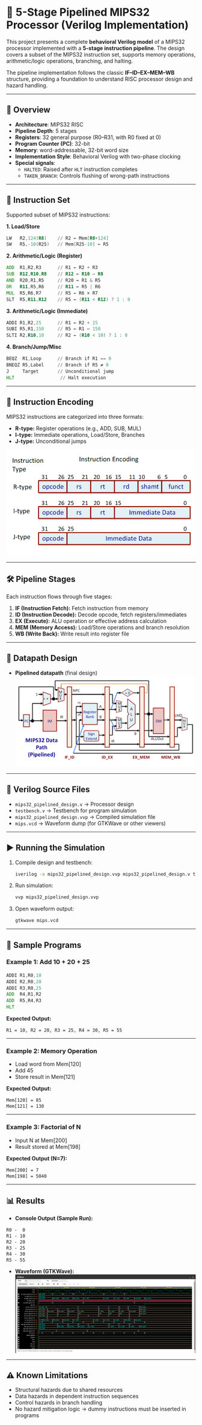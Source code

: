 # 🚀 5-Stage Pipelined MIPS32 Processor (Verilog Implementation)  

This project presents a complete **behavioral Verilog model** of a MIPS32 processor implemented with a **5-stage instruction pipeline**. The design covers a subset of the MIPS32 instruction set, supports memory operations, arithmetic/logic operations, branching, and halting.  

The pipeline implementation follows the classic **IF–ID–EX–MEM–WB** structure, providing a foundation to understand RISC processor design and hazard handling.  

---

## 📖 Overview  
- **Architecture**: MIPS32 RISC  
- **Pipeline Depth**: 5 stages  
- **Registers**: 32 general purpose (R0–R31, with R0 fixed at 0)  
- **Program Counter (PC)**: 32-bit  
- **Memory**: word-addressable, 32-bit word size  
- **Implementation Style**: Behavioral Verilog with two-phase clocking  
- **Special signals**:  
  - `HALTED`: Raised after `HLT` instruction completes  
  - `TAKEN_BRANCH`: Controls flushing of wrong-path instructions  

---

## 🧾 Instruction Set  

Supported subset of MIPS32 instructions:  

**1. Load/Store**  
```asm
LW   R2,124(R8)    // R2 ← Mem[R8+124]  
SW   R5,-10(R25)   // Mem[R25-10] ← R5  
```  

**2. Arithmetic/Logic (Register)**  
```asm
ADD  R1,R2,R3      // R1 ← R2 + R3  
SUB  R12,R10,R8    // R12 ← R10 – R8  
AND  R20,R1,R5     // R20 ← R1 & R5  
OR   R11,R5,R6     // R11 ← R5 | R6  
MUL  R5,R6,R7      // R5 ← R6 × R7  
SLT  R5,R11,R12    // R5 ← (R11 < R12) ? 1 : 0  
```  

**3. Arithmetic/Logic (Immediate)**  
```asm
ADDI R1,R2,25      // R1 ← R2 + 25  
SUBI R5,R1,150     // R5 ← R1 – 150  
SLTI R2,R10,10     // R2 ← (R10 < 10) ? 1 : 0  
```  

**4. Branch/Jump/Misc**  
```asm
BEQZ  R1,Loop      // Branch if R1 == 0  
BNEQZ R5,Label     // Branch if R5 ≠ 0  
J     Target       // Unconditional jump  
HLT                 // Halt execution  
```  

---

## 🔢 Instruction Encoding  

MIPS32 instructions are categorized into three formats:  

- **R-type:** Register operations (e.g., ADD, SUB, MUL)  
- **I-type:** Immediate operations, Load/Store, Branches  
- **J-type:** Unconditional jumps  

![Instruction Encoding](Images/instruction_encoding.png)

---

## 🛠 Pipeline Stages  

Each instruction flows through five stages:  

1. **IF (Instruction Fetch):** Fetch instruction from memory  
2. **ID (Instruction Decode):** Decode opcode, fetch registers/immediates  
3. **EX (Execute):** ALU operation or effective address calculation  
4. **MEM (Memory Access):** Load/Store operations and branch resolution  
5. **WB (Write Back):** Write result into register file  

---

## 🔄 Datapath Design  

- **Pipelined datapath** (final design)  
  ![Datapath Design Architecture](Images/architecture.png)  

---

## 📂 Verilog Source Files  

- `mips32_pipelined_design.v` → Processor design  
- `testbench.v` → Testbench for program simulation  
- `mips32_pipelined_design.vvp` → Compiled simulation file  
- `mips.vcd` → Waveform dump (for GTKWave or other viewers)  

---

## ▶ Running the Simulation  

1. Compile design and testbench:  
   ```bash
   iverilog -o mips32_pipelined_design.vvp mips32_pipelined_design.v testbench.v
   ```  

2. Run simulation:  
   ```bash
   vvp mips32_pipelined_design.vvp
   ```  

3. Open waveform output:  
   ```bash
   gtkwave mips.vcd
   ```  

---

## 📘 Sample Programs  

### Example 1: Add 10 + 20 + 25  
```asm
ADDI R1,R0,10  
ADDI R2,R0,20  
ADDI R3,R0,25  
ADD  R4,R1,R2  
ADD  R5,R4,R3  
HLT
```  

**Expected Output:**  
```
R1 = 10, R2 = 20, R3 = 25, R4 = 30, R5 = 55
```  

---

### Example 2: Memory Operation  
- Load word from Mem[120]  
- Add 45  
- Store result in Mem[121]  

**Expected Output:**  
```
Mem[120] = 85  
Mem[121] = 130  
```  

---

### Example 3: Factorial of N  
- Input N at Mem[200]  
- Result stored at Mem[198]  

**Expected Output (N=7):**  
```
Mem[200] = 7  
Mem[198] = 5040  
```  

---

## 📊 Results  

- **Console Output (Sample Run):**  
```
R0 -  0
R1 - 10
R2 - 20
R3 - 25
R4 - 30
R5 - 55
```  

- **Waveform (GTKWave):**  
  ![Waveform Result](Images/waveform_result.png)  

---

## ⚠ Known Limitations  

- Structural hazards due to shared resources  
- Data hazards in dependent instruction sequences  
- Control hazards in branch handling  
- No hazard mitigation logic → dummy instructions must be inserted in programs  

